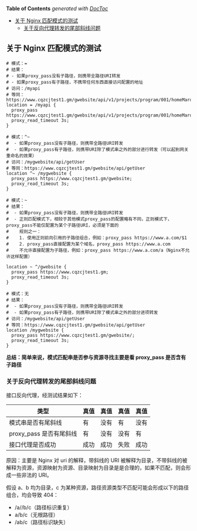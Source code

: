 <!-- START doctoc generated TOC please keep comment here to allow auto update -->
<!-- DON'T EDIT THIS SECTION, INSTEAD RE-RUN doctoc TO UPDATE -->
**Table of Contents**  *generated with [DocToc](https://github.com/thlorenz/doctoc)*

- [关于 Nginx 匹配模式的测试](#%E5%85%B3%E4%BA%8E-nginx-%E5%8C%B9%E9%85%8D%E6%A8%A1%E5%BC%8F%E7%9A%84%E6%B5%8B%E8%AF%95)
  - [关于反向代理转发的尾部斜线问题](#%E5%85%B3%E4%BA%8E%E5%8F%8D%E5%90%91%E4%BB%A3%E7%90%86%E8%BD%AC%E5%8F%91%E7%9A%84%E5%B0%BE%E9%83%A8%E6%96%9C%E7%BA%BF%E9%97%AE%E9%A2%98)

<!-- END doctoc generated TOC please keep comment here to allow auto update -->

## 关于 Nginx 匹配模式的测试

```nginx
# 模式：=
# 结果：
# - 如果proxy_pass没有子路径，则携带全路径URI转发
# - 如果proxy_pass有子路径，不携带任何东西直接访问配置的地址
# 访问：/myapi
# 等同：https://www.cqzcjtest1.gm/gwebsite/api/v1/projects/program/001/homeMarq
location = /myapi {
  proxy_pass https://www.cqzcjtest1.gm/gwebsite/api/v1/projects/program/001/homeMarq;
  proxy_read_timeout 3s;
}

# 模式：^~
#  - 如果proxy_pass没有子路径，则携带全路径URI转发
#  - 如果proxy_pass有子路径，则携带URI除了模式串之外的部分进行转发（可以起到网关重命名的效果）
# 访问：/mygwebsite/api/getUser
# 等同：https://www.cqzcjtest1.gm/gwebsite/api/getUser
location ^~ /mygwebsite {
  proxy_pass https://www.cqzcjtest1.gm/gwebsite;
  proxy_read_timeout 3s;
}

# 模式：~
# 结果：
#  - 如果proxy_pass没有子路径，则携带全路径URI转发
#  - 正则匹配模式下，相较于其他模式proxy_pass的配置略有不同，正则模式下，proxy_pass不能仅配置为某个子路径URI，必须是下面的
#    规则之一：
#    1. 使用正则前向引用的子路径组合，例如：proxy_pass https://www.a.com/$1
#    2. proxy_pass直接配置为某个域名，proxy_pass https://www.a.com
#    不允许直接配置为子路径，例如：proxy_pass https://www.a.com/a（Nginx不允许这样配置）

location ~ ^/gwebsite {
  proxy_pass https://www.cqzcjtest1.gm;
  proxy_read_timeout 3s;
}

# 模式：无
# 结果：
#  - 如果proxy_pass没有子路径，则携带全路径URI转发
#  - 如果proxy_pass有子路径，则携带URI除了模式串之外的部分进项转发
# 访问：/mygwebsite/api/getUser
# 等同：https://www.cqzcjtest1.gm/gwebsite/api/getUser
location /mygwebsite {
  proxy_pass https://www.cqzcjtest1.gm/gwebsite/;
  proxy_read_timeout 3s;
}
```

**总结：简单来说，模式匹配串是否参与资源寻找主要是看 proxy_pass 是否含有子路径**

### 关于反向代理转发的尾部斜线问题

接口反向代理，经测试结果如下：

| 类型                    | 真值 | 真值 | 真值 | 真值 |
| ----------------------- | ---- | ---- | ---- | ---- |
| 模式串是否有尾斜线      | 有   | 没有 | 有   | 没有 |
| proxy_pass 是否有尾斜线 | 有   | 没有 | 没有 | 有   |
| 接口代理是否成功        | 成功 | 成功 | 失败 | 成功 |

原因：主要是 Nginx 对 uri 的解释，带斜线的 URI 被解释为目录，不带斜线的被解释为资源，资源映射为资源、目录映射为目录是是合理的，如果不匹配，则会形成一些非法的 URI。

假设 a、b 均为目录，c 为某种资源，路径资源类型不匹配可能会形成以下的路径组合，均会导致 404：

- /a//b/c（路径标识重复）
- a/b/c（无根路径）
- /ab/c（路径标识缺失）
